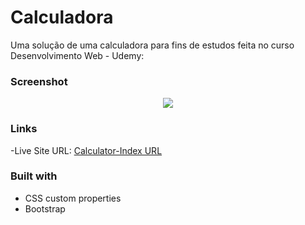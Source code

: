 # Calculadora
Uma solução de uma calculadora para fins de estudos feita no curso Desenvolvimento Web - Udemy:

### Screenshot
<p align="center">
  <img src="https://user-images.githubusercontent.com/88755473/137040542-69c749a1-a5dd-4743-b247-21889c090917.png">
</p>

### Links

-Live Site URL: [Calculator-Index URL](https://gabmotamelo.github.io/App_Calculator/)

### Built with

- CSS custom properties
- Bootstrap
